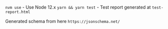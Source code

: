 `nvm use` - Use Node 12.x
`yarn && yarn test` - Test report generated at `test-report.html`


Generated schema from here `https://jsonschema.net/`